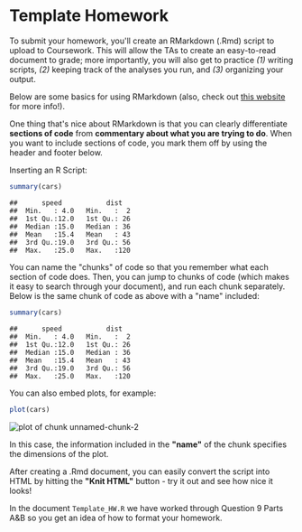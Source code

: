 Template Homework
========================================================

To submit your homework, you'll create an RMarkdown (.Rmd) script to upload to Coursework. This will allow the TAs to create an easy-to-read document to grade; more importantly, you will also get to practice *(1)* writing scripts, *(2)* keeping track of the analyses you run, and *(3)* organizing your output.

Below are some basics for using RMarkdown (also, check out [this website](http://www.rstudio.com/ide/docs/authoring/using_markdown) for more info!).

One thing that's nice about RMarkdown is that you can clearly differentiate **sections of code** from **commentary about what you are trying to do**. When you want to include sections of code, you mark them off by using the header and footer below.

Inserting an R Script:

```r
summary(cars)
```

```
##      speed           dist    
##  Min.   : 4.0   Min.   :  2  
##  1st Qu.:12.0   1st Qu.: 26  
##  Median :15.0   Median : 36  
##  Mean   :15.4   Mean   : 43  
##  3rd Qu.:19.0   3rd Qu.: 56  
##  Max.   :25.0   Max.   :120
```


You can name the "chunks" of code so that you remember what each section of code does. Then, you can jump to chunks of code (which makes it easy to search through your document), and run each chunk separately. Below is the same chunk of code as above with a "name" included:


```r
summary(cars)
```

```
##      speed           dist    
##  Min.   : 4.0   Min.   :  2  
##  1st Qu.:12.0   1st Qu.: 26  
##  Median :15.0   Median : 36  
##  Mean   :15.4   Mean   : 43  
##  3rd Qu.:19.0   3rd Qu.: 56  
##  Max.   :25.0   Max.   :120
```


You can also embed plots, for example:


```r
plot(cars)
```

![plot of chunk unnamed-chunk-2](figure/unnamed-chunk-2.png) 


In this case, the information included in the **"name"** of the chunk specifies the dimensions of the plot.

After creating a .Rmd document, you can easily convert the script into HTML by hitting the **"Knit HTML"** button - try it out and see how nice it looks!

In the document `Template_HW.R` we have worked through Question 9 Parts A&B so you get an idea of how to format your homework.



